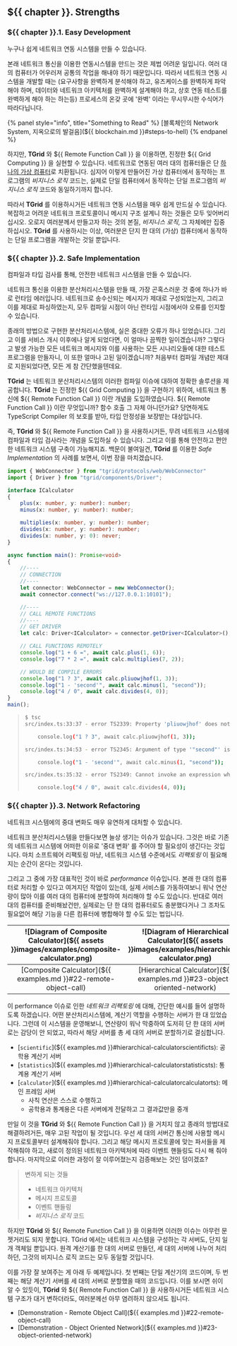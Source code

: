 <!-- 
must define those templates

  - chapter
  - assets
  - blockchain.md
  - examples.md
  - Grid Computing
  - Remote Function Call

-->

## ${{ chapter }}. Strengths
### ${{ chapter }}.1. Easy Development
누구나 쉽게 네트워크 연동 시스템을 만들 수 있습니다.

본래 네트워크 통신을 이용한 연동시스템을 만드는 것은 제법 어려운 일입니다. 여러 대의 컴퓨터가 어우러져 공통의 작업을 해내야 하기 때문입니다. 따라서 네트워크 연동 시스템을 개발할 때는 (요구사항을 완벽하게 분석해야 하고, 유즈케이스를 완벽하게 파악해야 하며, 데이터와 네트워크 아키텍처를 완벽하게 설계해야 하고, 상호 연동 테스트를 완벽하게 해야 하는 하는등) 프로세스의 온갖 곳에 '완벽' 이라는 무시무시한 수식어가 따라다닙니다.

{% panel style="info", title="Something to Read" %}
[블록체인의 Network System, 지옥으로의 발걸음](${{ blockchain.md }}#steps-to-hell)
{% endpanel %}

하지만, **TGrid** 와 ${{ Remote Function Call }} 을 이용하면, 진정한 ${{ Grid Computing }} 을 실현할 수 있습니다. 네트워크로 연동된 여러 대의 컴퓨터들은 단 <u>하나의 가상 컴퓨터</u>로 치환됩니다. 심지어 이렇게 만들어진 가상 컴퓨터에서 동작하는 프로그램의 *비지니스 로직* 코드는, 실제로 단일 컴퓨터에서 동작하는 단일 프로그램의 *비지니스 로직* 코드와 동일하기까지 합니다.

따라서 **TGrid** 를 이용하시거든 네트워크 연동 시스템을 매우 쉽게 만드실 수 있습니다. 복잡하고 어려운 네트워크 프로토콜이니 메시지 구조 설계니 하는 것들은 모두 잊어버리십시오. 오로지 여러분께서 만들고자 하는 것의 본질, *비지니스 로직*, 그 자체에만 집중하십시오. **TGrid** 를 사용하시는 이상, 여러분은 단지 한 대의 (가상) 컴퓨터에서 동작하는 단일 프로그램을 개발하는 것일 뿐입니다.

### ${{ chapter }}.2. Safe Implementation
컴파일과 타입 검사를 통해, 안전한 네트워크 시스템을 만들 수 있습니다.

네트워크 통신을 이용한 분산처리시스템을 만들 때, 가장 곤혹스러운 것 중에 하나가 바로 런타임 에러입니다. 네트워크로 송수신되는 메시지가 제대로 구성되었는지, 그리고 이를 제대로 파싱하였는지, 모두 컴파일 시점이 아닌 런타임 시점에서야 오류를 인지할 수 있습니다. 

종래의 방법으로 구현한 분산처리시스템에, 실은 중대한 오류가 하나 있었습니다. 그리고 이를 서비스 개시 이후에나 알게 되었다면, 이 얼마나 끔찍한 일이겠습니까? 그렇다고 발생 가능한 모든 네트워크 메시지와 이를 사용하는 모든 시나리오들에 대한 테스트 프로그램을 만들자니, 이 또한 얼마나 고된 일이겠습니까? 처음부터 컴파일 개념만 제대로 지원되었다면, 모든 게 참 간단했을텐데요.

**TGrid** 는 네트워크 분산처리시스템의 이러한 컴파일 이슈에 대하여 정확한 솔루션을 제공합니다. **TGrid** 는 진정한 ${{ Grid Computing }} 을 구현하기 위하여, 네트워크 통신에 ${{ Remote Function Call }} 이란 개념을 도입하였습니다. ${{ Remote Function Call }} 이란 무엇입니까? 함수 호출 그 자체 아니던가요? 당연하게도 TypeScript Compiler 의 보호를 받아, 타입 안정성을 보장받는 대상입니다.

즉, **TGrid** 와 ${{ Remote Function Call }} 을 사용하시거든, 무려 네트워크 시스템에 컴파일과 타입 검사라는 개념을 도입하실 수 있습니다. 그리고 이를 통해 안전하고 편안한 네트워크 시스템 구축이 가능해지죠. 백문이 불여일견, **TGrid** 를 이용한 *Safe Implementation* 의 사례를 보면서, 이번 장을 마치겠습니다.

```typescript
import { WebConnector } from "tgrid/protocols/web/WebConnector"
import { Driver } from "tgrid/components/Driver";

interface ICalculator
{
    plus(x: number, y: number): number;
    minus(x: number, y: number): number;

    multiplies(x: number, y: number): number;
    divides(x: number, y: number): number;
    divides(x: number, y: 0): never;
}

async function main(): Promise<void>
{
    //----
    // CONNECTION
    //----
    let connector: WebConnector = new WebConnector();
    await connector.connect("ws://127.0.0.1:10101");

    //----
    // CALL REMOTE FUNCTIONS
    //----
    // GET DRIVER
    let calc: Driver<ICalculator> = connector.getDriver<ICalculator>();

    // CALL FUNCTIONS REMOTELY
    console.log("1 + 6 =", await calc.plus(1, 6));
    console.log("7 * 2 =", await calc.multiplies(7, 2));

    // WOULD BE COMPILE ERRORS
    console.log("1 ? 3", await calc.pliuowjhof(1, 3));
    console.log("1 - 'second'", await calc.minus(1, "second"));
    console.log("4 / 0", await calc.divides(4, 0));
}
main();
```

> ```bash
> $ tsc
> src/index.ts:33:37 - error TS2339: Property 'pliuowjhof' does not exist on type 'Driver<ICalculator>'.
> 
>     console.log("1 ? 3", await calc.pliuowjhof(1, 3));
> 
> src/index.ts:34:53 - error TS2345: Argument of type '"second"' is not assignable to parameter of type 'number'.
> 
>     console.log("1 - 'second'", await calc.minus(1, "second"));
> 
> src/index.ts:35:32 - error TS2349: Cannot invoke an expression whose type lacks a call signature. Type 'never' has no compatible call signatures.
> 
>     console.log("4 / 0", await calc.divides(4, 0));
> ```

### ${{ chapter }}.3. Network Refactoring
네트워크 시스템에의 중대 변화도 매우 유연하게 대처할 수 있습니다.

네트워크 분산처리시스템을 만들다보면 늘상 생기는 이슈가 있습니다. 그것은 바로 기존의 네트워크 시스템에 어떠한 이유로 '중대 변화' 를 주어야 할 필요성이 생긴다는 것입니다. 마치 소프트웨어 리팩토링 마냥, 네트워크 시스템 수준에서도 *리팩토링* 이 필요해지는 순간이 온다는 것입니다.

그리고 그 중에 가장 대표적인 것이 바로 *performance* 이슈입니다. 본래 한 대의 컴퓨터로 처리할 수 있다고 여겨지던 작업이 있는데, 실제 서비스를 가동하여보니 워낙 연산량이 많아 이를 여러 대의 컴퓨터에 분할하여 처리해야 할 수도 있습니다. 반대로 여러 대의 컴퓨터를 준비해놨건만, 실제로는 단 한 대의 컴퓨터로도 충분했다거나 그 조차도 필요없어 해당 기능을 다른 컴퓨터에 병합해야 할 수도 있는 법입니다.

![Diagram of Composite Calculator](${{ assets }}images/examples/composite-calculator.png) | ![Diagram of Hierarchical Calculator](${{ assets }}images/examples/hierarchical-calculator.png)
:-------------------:|:-----------------------:
[Composite Calculator](${{ examples.md }}#22-remote-object-call) | [Hierarchical Calculator](${{ examples.md }}#23-object-oriented-network)

이 performance 이슈로 인한 *네트워크 리팩토링* 에 대해, 간단한 예시를 들어 설명하도록 하겠습니다. 어떤 분산처리시스템에, 계산기 역할을 수행하는 서버가 한 대 있었습니다. 그런데 이 시스템을 운영해보니, 연산량이 워낙 막중하여 도저히 단 한 대의 서버로는 감당이 안 되었고, 따라서 해당 서버를 총 세 대의 서버로 분할하기로 결심합니다.

  - [`scientific`](${{ examples.md }}#hierarchical-calculatorscientificts): 공학용 계산기 서버
  - [`statistics`](${{ examples.md }}#hierarchical-calculatorstatisticsts): 통계용 계산기 서버
  - [`calculator`](${{ examples.md }}#hierarchical-calculatorcalculatorts): 메인 프레임 서버
    - 사칙 연산은 스스로 수행하고
    - 공학용과 통계용은 다른 서버에게 전달하고 그 결과값만을 중개

만일 이 것을 **TGrid** 와 ${{ Remote Function Call }} 을 거치지 않고 종래의 방법대로 해결하려거든, 매우 고된 작업이 될 것입니다. 우선 세 대의 서버간 통신에 사용할 메시지 프로토콜부터 설계해줘야 합니다. 그리고 해당 메시지 프로토콜에 맞는 파서들을 제작해줘야 하고, 새로이 정의된 네트워크 아키텍처에 따라 이벤트 핸들링도 다시 해 줘야 합니다. 마지막으로 이러한 과정이 잘 이루어졌는지 검증해보는 것인 덤이겠죠?

> 변하게 되는 것들
>  - 네트워크 아키텍처
>  - 메시지 프로토콜
>  - 이벤트 핸들링
>  - *비지니스 로직* 코드

하지만 **TGrid** 와 ${{ Remote Function Call }} 을 이용하면 이러한 이슈는 아무런 문젯거리도 되지 못합니다. TGrid 에서는 네트워크 시스템을 구성하는 각 서버도, 단지 일개 객체일 뿐입니다. 원격 계산기를 한 대의 서버로 만들던, 세 대의 서버에 나누어 처리하던, 그것의 비지니스 로직 코드는 모두 동일할 것입니다.

이를 가장 잘 보여주는 게 아래 두 예제입니다. 첫 번째는 단일 계산기의 코드이며, 두 번째는 해당 계산기 서버를 세 대의 서버로 분할했을 때의 코드입니다. 이를 보시면 쉬이 알 수 있듯이, **TGrid** 와 ${{ Remote Function Call }} 을 사용하시거든 네트워크 시스템 구조가 대거 변하더라도, 여러분께선 아무 염려하지 않으셔도 됩니다.

  - [Demonstration - Remote Object Call](${{ examples.md }}#22-remote-object-call)
  - [Demonstration - Object Oriented Network](${{ examples.md }}#23-object-oriented-network)